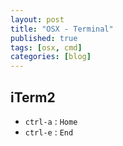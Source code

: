```yaml
---
layout: post
title: "OSX - Terminal"
published: true
tags: [osx, cmd]
categories: [blog]
---
```


## iTerm2

- `ctrl-a` : `Home`
- `ctrl-e` : `End`

